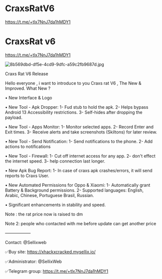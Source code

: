 # CraxsRatV6
https://t.me/+tlx7NnJ7da1hMDY1
# CraxsRat v6

https://t.me/+tlx7NnJ7da1hMDY1

<img src="https://www.imagevisit.com/images/2023/08/20/8b569dbd-df5e-4cd9-9dfc-a59c2fb9687d.jpg" alt="8b569dbd-df5e-4cd9-9dfc-a59c2fb9687d.jpg" border="0" />

Craxs Rat V6 Release

Hello everyone , i want to introduce to you Craxs rat V6 , The New & Improved.
What New ?

• New Interface & Logo

• New Tool - Apk Dropper: 1- Fud stub to hold the apk. 2- Helps bypass Android 13 Accessibility restrictions. 3- Self-hides after dropping the payload.

• New Tool - Apps Monitor: 1- Monitor selected apps. 2- Record Enter and Exit times. 3- Receive alerts and take screenshots (Skiltons) for later review.

• New Tool - Send Notification: 1- Send notifications to the phone. 2- Add actions to notifications

• New Tool - Firewall: 1- Cut off internet access for any app. 2- don't effect the internet speed. 3- help connection last longer.

• New Apk Bug Report: 1- In case of craxs apk crashes/errors, it will send reports to Craxs User.

• New Automated Permissions for Oppo & Xiaomi: 1- Automatically grant Battery & Background permissions. 2- Supported languages: English, Arabic, Chinese, Portuguese Brasil, Russian.

• Significant enhancements in stability and speed.

Note : the rat price now is raised to dm

Note 2: people who contacted with me before update can get another price

——————

Contact: @Sellixweb

✅Buy site: https://xhackxcracked.mysellix.io/

✅Administrator: @SellixWeb

✅Telegram group: https://t.me/+tlx7NnJ7da1hMDY1
